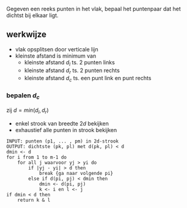 Gegeven een reeks punten in het vlak, bepaal het puntenpaar dat het dichtst bij elkaar ligt.

## werkwijze
- vlak opsplitsen door verticale lijn
- kleinste afstand is minimum van 
	- kleinste afstand $d_{l}$ ts. 2 punten links
	- kleinste afstand $d_{r}$ ts. 2 punten rechts
	- kleinste afstand $d_{c}$ ts. een punt link en punt rechts

### bepalen $d_{c}$ 
zij $d = min(d_{l}, d_{r})$ 
- enkel strook van breedte $2d$ bekijken
- exhaustief alle punten in strook bekijken

```
INPUT: punten (p1, ... , pm) in 2d-strook
OUTPUT: dichtste (pk, pl) met d(pk, pl) < d
dmin <- d
for i from 1 to m-1 do
	for all j waarvoor yj > yi do
		if |yj - yi| > d then
			break {ga naar volgende pi}
		else if d(pi, pj) < dmin then
			dmin <- d(pi, pj)
			k <- i en l <- j
if dmin < d then
	return k & l 
``` 

